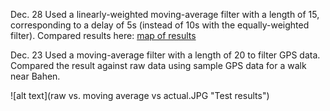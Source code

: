 Dec. 28
Used a linearly-weighted moving-average filter with a length of 15, corresponding to a delay of 5s (instead of 10s with the equally-weighted filter). Compared results here: [map of results](../master/testmap.html)

Dec. 23 
Used a moving-average filter with a length of 20 to filter GPS data. Compared the result against raw data using sample GPS data for a walk near Bahen.

![alt text](raw vs. moving average vs actual.JPG "Test results")